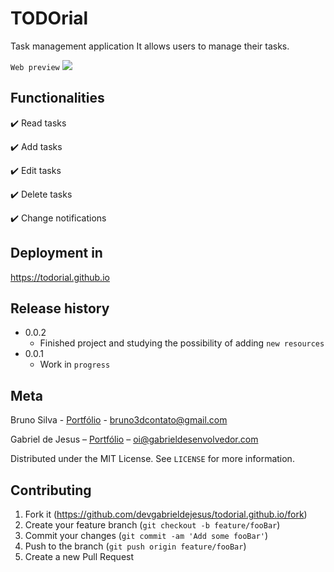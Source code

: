 # TODOrial

Task management application It allows users to manage their tasks.

`Web preview`
![](build/static/images/web-preview.gif)

## Functionalities

✔️ Read tasks

✔️ Add tasks

✔️ Edit tasks

✔️ Delete tasks

✔️ Change notifications

## Deployment in
https://todorial.github.io

## Release history

* 0.0.2
    * Finished project and studying the possibility of adding `new resources`
* 0.0.1
    * Work in `progress`

## Meta

Bruno Silva - [Portfólio](https://brunos3d.github.io/) - bruno3dcontato@gmail.com

Gabriel de Jesus – [Portfólio](https://www.gabrieldesenvolvedor.com/) – oi@gabrieldesenvolvedor.com

Distributed under the MIT License. See `LICENSE` for more information.


## Contributing

1. Fork it (<https://github.com/devgabrieldejesus/todorial.github.io/fork>)
2. Create your feature branch (`git checkout -b feature/fooBar`)
3. Commit your changes (`git commit -am 'Add some fooBar'`)
4. Push to the branch (`git push origin feature/fooBar`)
5. Create a new Pull Request
